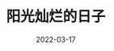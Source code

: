 ---
layout: page
title: 阳光灿烂的日子
description: >
category: 电影
img: assets/img/movie/2022/阳光灿烂的日子.webp
star: 4
date: 2022-03-17
---